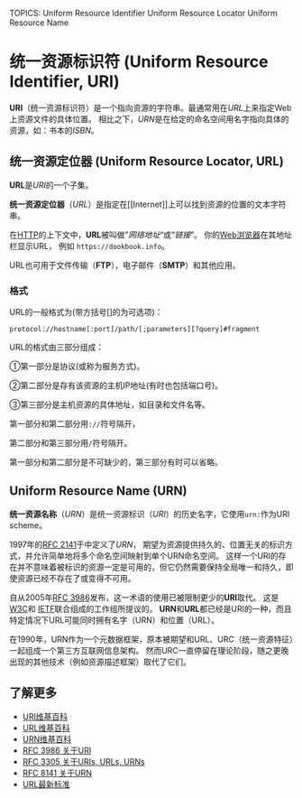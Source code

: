 TOPICS: Uniform Resource Identifier
        Uniform Resource Locator
        Uniform Resource Name

# 统一资源标识符 (Uniform Resource Identifier, URI)

**URI**（统一资源标识符）是一个指向资源的字符串。最通常用在*URL*上来指定Web上资源文件的具体位置。
相比之下，*URN*是在给定的命名空间用名字指向具体的资源，如：书本的*ISBN*。

## 统一资源定位器 (Uniform Resource Locator, URL)

**URL**是*URI*的一个子集。

**统一资源定位器**（*URL*）是指定在[[Internet]]上可以找到资源的位置的文本字符串。

在[HTTP](/zh-hans/glossary/HyperText_Transfer_Protocol)的上下文中，**URL**被叫做”*网络地址*“或“*链接*”。
你的[Web浏览器](/zh-hans/glossary/Web_browser)在其地址栏显示URL，
例如 `https://dookbook.info`。

URL也可用于文件传输（**FTP**），电子邮件（**SMTP**）和其他应用。

### 格式

URL的一般格式为(带方括号[]的为可选项)：

```http
protocol://hostname[:port]/path/[;parameters][?query]#fragment
```

URL的格式由三部分组成：

①第一部分是协议(或称为服务方式)。

②第二部分是存有该资源的主机IP地址(有时也包括端口号)。

③第三部分是主机资源的具体地址，如目录和文件名等。

第一部分和第二部分用`://`符号隔开，

第二部分和第三部分用`/`符号隔开。

第一部分和第二部分是不可缺少的，第三部分有时可以省略。

## Uniform Resource Name (URN)

**统一资源名称**（*URN*）是统一资源标识（*URI*）的历史名字，它使用`urn:`作为URI scheme。

1997年的[RFC 2141](https://tools.ietf.org/html/rfc2141 "URN Syntax")于中定义了*URN*，
期望为资源提供持久的、位置无关的标识方式，并允许简单地将多个命名空间映射到单个URN命名空间。
这样一个URI的存在并不意味着被标识的资源一定是可用的，但它仍然需要保持全局唯一和持久，即使资源已经不存在了或变得不可用。

自从2005年[RFC 3986](https://tools.ietf.org/html/rfc3986)发布，这一术语的使用已被限制更少的**URI**取代。
这是[W3C](/zh-hans/glossary/World_Wide_Web_Consortium)和
[IETF](/zh-hans/glossary/Internet_Engineering_Task_Force)联合组成的工作组所提议的。
**URN**和**URL**都已经是URI的一种，而且特定情况下URL可能同时拥有名字（URN）和位置（URL）。

在1990年，URN作为一个元数据框架，原本被期望和URL、URC（统一资源特征）一起组成一个第三方互联网信息架构。
然而URC一直停留在理论阶段，随之更晚出现的其他技术（例如资源描述框架）取代了它们。

## 了解更多

- [URI维基百科](https://en.wikipedia.org/wiki/URI)
- [URL维基百科](https://zh.wikipedia.org/wiki/URL)
- [URN维基百科](https://en.wikipedia.org/wiki/URN)
- [RFC 3986 关于URI](https://tools.ietf.org/html/rfc3986 "Uniform Resource Identifier (URI): Generic Syntax")
- [RFC 3305 关于URIs, URLs, URNs](https://tools.ietf.org/html/rfc3305 "URIs, URLs, URNs")
- [RFC 8141 关于URN](https://tools.ietf.org/html/rfc8141 "Uniform Resource Names (URNs)")
- [URL最新标准](https://url.spec.whatwg.org/)

